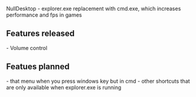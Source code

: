NullDesktop - explorer.exe replacement with cmd.exe, which increases performance and fps in games<br>
<h2>Features released</h2>
- Volume control
<h2>Featues planned</h2>
- that menu when you press windows key but in cmd
- other shortcuts that are only available when explorer.exe is running
